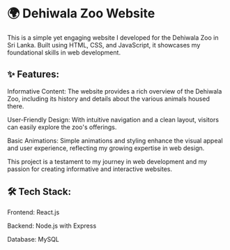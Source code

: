 # 🌍 Dehiwala Zoo Website
This is a simple yet engaging website I developed for the Dehiwala Zoo in Sri Lanka. Built using HTML, CSS, and JavaScript, it showcases my foundational skills in web development.
## ✨ Features:
Informative Content: The website provides a rich overview of the Dehiwala Zoo, including its history and details about the various animals housed there.

User-Friendly Design: With intuitive navigation and a clean layout, visitors can easily explore the zoo's offerings.

Basic Animations: Simple animations and styling enhance the visual appeal and user experience, reflecting my growing expertise in web design.

This project is a testament to my journey in web development and my passion for creating informative and interactive websites.

## 🛠️ Tech Stack:
Frontend: React.js

Backend: Node.js with Express

Database: MySQL
